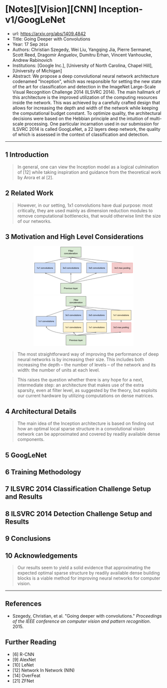 # [Notes][Vision][CNN] Inception-v1/GoogLeNet

* url: https://arxiv.org/abs/1409.4842
* Title: Going Deeper with Convolutions
* Year: 17 Sep `2014`
* Authors: Christian Szegedy, Wei Liu, Yangqing Jia, Pierre Sermanet, Scott Reed, Dragomir Anguelov, Dumitru Erhan, Vincent Vanhoucke, Andrew Rabinovich
* Institutions: [Google Inc.], [University of North Carolina, Chapel Hill], [University of Michigan]
* Abstract: We propose a deep convolutional neural network architecture codenamed "Inception", which was responsible for setting the new state of the art for classification and detection in the ImageNet Large-Scale Visual Recognition Challenge 2014 (ILSVRC 2014). The main hallmark of this architecture is the improved utilization of the computing resources inside the network. This was achieved by a carefully crafted design that allows for increasing the depth and width of the network while keeping the computational budget constant. To optimize quality, the architectural decisions were based on the Hebbian principle and the intuition of multi-scale processing. One particular incarnation used in our submission for ILSVRC 2014 is called GoogLeNet, a 22 layers deep network, the quality of which is assessed in the context of classification and detection.

----------------------------------------------------------------------------------------------------

## 1 Introduction

> In general, one can view the Inception model as a logical culmination of  [12] while taking inspiration and guidance from the theoretical work by Arora et al [2].

## 2 Related Work

> However, in our setting, 1x1 convolutions have dual purpose: most critically, they are used mainly as dimension reduction modules to remove computational bottlenecks, that would otherwise limit the size of our networks.

## 3 Motivation and High Level Considerations

<p align="center">
    <img src="Inception_v1_figure_2_a.png">
    <img src="Inception_v1_figure_2_b.png">
</p>

> The most straightforward way of improving the performance of deep neural networks is by increasing their size. This includes both increasing the depth – the number of levels – of the network and its width: the number of units at each level.

> This raises the question whether there is any hope for a next, intermediate step: an architecture that makes use of the extra sparsity, even at filter level, as suggested by the theory, but exploits our current hardware by utilizing computations on dense matrices.

## 4 Architectural Details

> The main idea of the Inception architecture is based on finding out how an optimal local sparse structure in a convolutional vision network can be approximated and covered by readily available dense components.

## 5 GoogLeNet

## 6 Training Methodology

## 7 ILSVRC 2014 Classification Challenge Setup and Results

## 8 ILSVRC 2014 Detection Challenge Setup and Results

## 9 Conclusions

## 10 Acknowledgements

> Our results seem to yield a solid evidence that approximating the expected optimal sparse structure by readily available dense building blocks is a viable method for improving neural networks for computer vision.

----------------------------------------------------------------------------------------------------

## References

* Szegedy, Christian, et al. "Going deeper with convolutions." *Proceedings of the IEEE conference on computer vision and pattern recognition*. 2015.

## Further Reading

* [6] R-CNN
* [9] AlexNet
* [10] LeNet
* [12] Network In Network (NIN)
* [14] OverFeat
* [21] ZFNet
